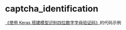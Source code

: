 # captcha_identification

[《使用 Keras 搭建模型识别四位数字字母验证码》](https://xiaosheng.me/2019/09/12/article167/)的代码示例
